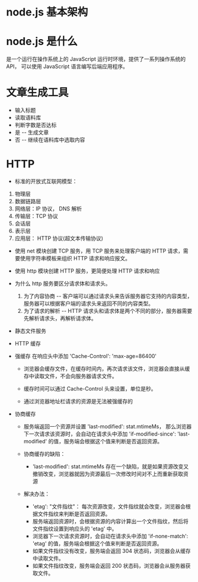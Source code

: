 # node.js 基本架构

# node.js 是什么
是一个运行在操作系统上的 JavaScript 运行时环境，提供了一系列操作系统的 API，
可以使用 JavaScript 语言编写后端应用程序。

# 文章生成工具
- 输入标题
- 读取语料库
- 判断字数是否达标
- 是 -- 生成文章
- 否 -- 继续在语料库中选取内容


# HTTP 
- 标准的开放式互联网模型：
1. 物理层
2. 数据链路层
3. 网络层：IP 协议， DNS 解析
4. 传输层：TCP 协议
5. 会话层
6. 表示层
7. 应用层： HTTP 协议(超文本传输协议)

- 使用 net 模块创建 TCP 服务，用 TCP 服务来处理客户端的 HTTP 请求，需要使用字符串模板来组织 HTTP 请求和响应报文。

- 使用 http 模块创建 HTTP 服务，更简便处理 HTTP 请求和响应

- 为什么 http 服务要区分请求体和请求头。
  1. 为了内容协商 -- 客户端可以通过请求头来告诉服务器它支持的内容类型，服务器可以根据客户端的请求头来返回不同的内容类型。
  2. 为了请求的解析 -- HTTP 请求头和请求体是两个不同的部分，服务器需要先解析请求头，再解析请求体。

- 静态文件服务

- HTTP 缓存
 
- 强缓存 在响应头中添加 'Cache-Control': 'max-age=86400'

  - 浏览器会缓存文件，在缓存时间内，再次请求该文件，浏览器会直接从缓存中读取文件，不会向服务器请求文件。

  - 缓存时间可以通过 Cache-Control 头来设置，单位是秒。

  - 通过浏览器地址栏请求的资源是无法被强缓存的

- 协商缓存

  - 服务端返回一个资源并设置 'last-modified': stat.mtimeMs， 那么浏览器下一次请求该资源时，会自动在请求头中添加 'if-modified-since': 'last-modified' 的值，服务端会根据这个值来判断是否返回资源。

  - 协商缓存的缺陷：
    - 'last-modified': stat.mtimeMs 存在一个缺陷，就是如果资源改变又撤销改变，浏览器就因为资源最后一次修改时间对不上而重新获取资源

  - 解决办法：
    - 'etag': "文件指纹"： 每次资源改变，文件指纹就会改变，浏览器会根据文件指纹来判断是否返回资源。
    - 服务端返回资源时，会根据资源的内容计算出一个文件指纹，然后将文件指纹设置到响应头的 'etag' 中。
    - 浏览器下一次请求资源时，会自动在请求头中添加 'if-none-match': 'etag' 的值，服务端会根据这个值来判断是否返回资源。
    - 如果文件指纹没有改变，服务端会返回 304 状态码，浏览器会从缓存中读取文件。
    - 如果文件指纹改变，服务端会返回 200 状态码，浏览器会从服务器获取文件。
